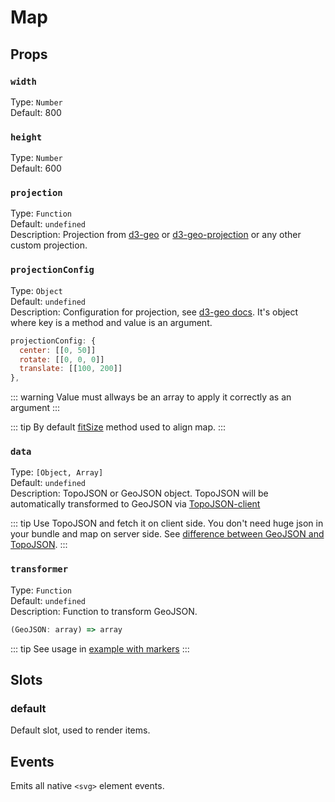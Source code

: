 # Map

## Props

### ```width```

Type: `Number`\
Default: 800

### ```height```

Type: `Number`\
Default: 600

### ```projection```

Type: `Function`\
Default: `undefined`\
Description: Projection from [d3-geo](https://github.com/d3/d3-geo) or [d3-geo-projection](https://github.com/d3/d3-geo-projection) or any other custom projection.

### ```projectionConfig```

Type: `Object`\
Default: `undefined`\
Description: Configuration for projection, see [d3-geo docs](https://github.com/d3/d3-geo#projections). It's object where key is a method and value is an argument.

``` js
projectionConfig: {
  center: [[0, 50]]
  rotate: [[0, 0, 0]]
  translate: [[100, 200]]
},
```

::: warning
Value must allways be an array to apply it correctly as an argument
:::

::: tip
By default [fitSize](https://github.com/d3/d3-geo#projection_fitSize) method used to align map.
:::

### ```data```

Type: `[Object, Array]`\
Default: `undefined`\
Description: TopoJSON or GeoJSON object. TopoJSON will be automatically transformed to GeoJSON via [TopoJSON-client](https://github.com/TopoJSON/TopoJSON-client)

::: tip
Use TopoJSON and fetch it on client side. You don't need huge json in your bundle and map on server side. See [difference between GeoJSON and TopoJSON](https://stackoverflow.com/questions/14740705/difference-between-GeoJSON-and-TopoJSON).
:::

### ```transformer```

Type: `Function`\
Default: `undefined`\
Description: Function to transform GeoJSON.

``` ts
(GeoJSON: array) => array
```

::: tip
See usage in [example with markers](/example/markers)
:::

## Slots

### default

Default slot, used to render items.

## Events

Emits all native `<svg>` element events.
